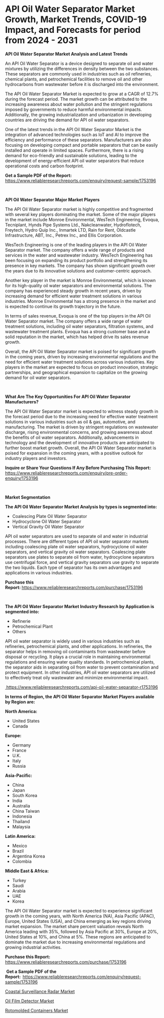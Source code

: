<p><h1>API Oil Water Separator Market Growth, Market Trends, COVID-19 Impact, and Forecasts for period from 2024 - 2031</h1></p><p><strong>API Oil Water Separator Market Analysis and Latest Trends</strong></p>
<p><p>An API Oil Water Separator is a device designed to separate oil and water mixtures by utilizing the differences in density between the two substances. These separators are commonly used in industries such as oil refineries, chemical plants, and petrochemical facilities to remove oil and other hydrocarbons from wastewater before it is discharged into the environment.</p><p>The API Oil Water Separator Market is expected to grow at a CAGR of 12.7% during the forecast period. The market growth can be attributed to the increasing awareness about water pollution and the stringent regulations imposed by governments to reduce harmful environmental impacts. Additionally, the growing industrialization and urbanization in developing countries are driving the demand for API oil water separators.</p><p>One of the latest trends in the API Oil Water Separator Market is the integration of advanced technologies such as IoT and AI to improve the efficiency and performance of these separators. Manufacturers are also focusing on developing compact and portable separators that can be easily installed and operate in limited spaces. Furthermore, there is a rising demand for eco-friendly and sustainable solutions, leading to the development of energy-efficient API oil water separators that reduce operational costs and carbon footprint.</p></p>
<p><strong>Get a Sample PDF of the Report:&nbsp;</strong> <a href="https://www.reliableresearchreports.com/enquiry/request-sample/1753196">https://www.reliableresearchreports.com/enquiry/request-sample/1753196</a></p>
<p>&nbsp;</p>
<p><strong>API Oil Water Separator Major Market Players</strong></p>
<p><p>The API Oil Water Separator market is highly competitive and fragmented with several key players dominating the market. Some of the major players in the market include Monroe Environmental, WesTech Engineering, Evoqua, Tecniplant, Hynds Pipe Systems Ltd., Nakcleanwater, Hydroflotech, Freytech, Hydro Quip Inc., Inmartek LTD, Rain for Rent, Oldcastle Infrastructure, ABT, Inc., Petrex Inc., and Ellis Corporation.</p><p>WesTech Engineering is one of the leading players in the API Oil Water Separator market. The company offers a wide range of products and services in the water and wastewater industry. WesTech Engineering has been focusing on expanding its product portfolio and strengthening its presence in key markets. The company has shown significant growth over the years due to its innovative solutions and customer-centric approach.</p><p>Another key player in the market is Monroe Environmental, which is known for its high-quality oil water separators and environmental solutions. The company has experienced steady growth in recent years, driven by increasing demand for efficient water treatment solutions in various industries. Monroe Environmental has a strong presence in the market and is expected to continue its growth trajectory in the future.</p><p>In terms of sales revenue, Evoqua is one of the top players in the API Oil Water Separator market. The company offers a wide range of water treatment solutions, including oil water separators, filtration systems, and wastewater treatment plants. Evoqua has a strong customer base and a solid reputation in the market, which has helped drive its sales revenue growth.</p><p>Overall, the API Oil Water Separator market is poised for significant growth in the coming years, driven by increasing environmental regulations and the need for efficient water treatment solutions across various industries. Key players in the market are expected to focus on product innovation, strategic partnerships, and geographical expansion to capitalize on the growing demand for oil water separators.</p></p>
<p>&nbsp;</p>
<p><strong>What Are The Key Opportunities For API Oil Water Separator Manufacturers?</strong></p>
<p><p>The API Oil Water Separator market is expected to witness steady growth in the forecast period due to the increasing need for effective water treatment solutions in various industries such as oil & gas, automotive, and manufacturing. The market is driven by stringent regulations on wastewater discharge, rising environmental concerns, and growing awareness about the benefits of oil water separators. Additionally, advancements in technology and the development of innovative products are anticipated to further boost market growth. Overall, the API Oil Water Separator market is poised for expansion in the coming years, with a positive outlook for industry players and investors.</p></p>
<p><strong>Inquire or Share Your Questions If Any Before Purchasing This Report:</strong> <a href="https://www.reliableresearchreports.com/enquiry/pre-order-enquiry/1753196">https://www.reliableresearchreports.com/enquiry/pre-order-enquiry/1753196</a></p>
<p>&nbsp;</p>
<p><strong>Market Segmentation</strong></p>
<p><strong>The API Oil Water Separator Market Analysis by types is segmented into:</strong></p>
<p><ul><li>Coalescing Plate Oil Water Separator</li><li>Hydrocyclone Oil Water Separator</li><li>Vertical Gravity Oil Water Separator</li></ul></p>
<p><p>API oil water separators are used to separate oil and water in industrial processes. There are different types of API oil water separator markets including coalescing plate oil water separators, hydrocyclone oil water separators, and vertical gravity oil water separators. Coalescing plate separators use plates to separate oil from water, hydrocyclone separators use centrifugal force, and vertical gravity separators use gravity to separate the two liquids. Each type of separator has its own advantages and applications in various industries.</p></p>
<p><strong>Purchase this Report:&nbsp;</strong><a href="https://www.reliableresearchreports.com/purchase/1753196">https://www.reliableresearchreports.com/purchase/1753196</a></p>
<p>&nbsp;</p>
<p><strong>The API Oil Water Separator Market Industry Research by Application is segmented into:</strong></p>
<p><ul><li>Refinerie</li><li>Petrochemical Plant</li><li>Others</li></ul></p>
<p><p>API oil water separator is widely used in various industries such as refineries, petrochemical plants, and other applications. In refineries, the separator helps in removing oil contaminants from wastewater before disposal or recycling. It plays a crucial role in maintaining environmental regulations and ensuring water quality standards. In petrochemical plants, the separator aids in separating oil from water to prevent contamination and protect equipment. In other industries, API oil water separators are utilized to effectively treat oily wastewater and minimize environmental impact.</p></p>
<p><a href="https://www.reliableresearchreports.com/api-oil-water-separator-r1753196">&nbsp;https://www.reliableresearchreports.com/api-oil-water-separator-r1753196</a></p>
<p><strong>In terms of Region, the API Oil Water Separator Market Players available by Region are:</strong></p>
<p>
    <p> <strong> North America: </strong>
        <ul>
            <li>United States</li>
            <li>Canada</li>
        </ul>
        </p> 
    <p> <strong> Europe: </strong>
        <ul>
            <li>Germany</li>
            <li>France</li>
            <li>U.K.</li>
            <li>Italy</li>
            <li>Russia</li>
        </ul>
        </p> 
    <p> <strong> Asia-Pacific: </strong>
        <ul>
            <li>China</li>
            <li>Japan</li>
            <li>South Korea</li>
            <li>India</li>
            <li>Australia</li>
            <li>China Taiwan</li>
            <li>Indonesia</li>
            <li>Thailand</li>
            <li>Malaysia</li>
        </ul>
        </p> 
    <p> <strong> Latin America: </strong>
        <ul>
            <li>Mexico</li>
            <li>Brazil</li>
            <li>Argentina Korea</li>
            <li>Colombia</li>
        </ul>
        </p> 
    <p> <strong> Middle East & Africa: </strong>
        <ul>
            <li>Turkey</li>
            <li>Saudi</li>
            <li>Arabia</li>
            <li>UAE</li>
            <li>Korea</li>
        </ul>
    </p>
    </p>
<p><p>The API Oil Water Separator market is expected to experience significant growth in the coming years, with North America (NA), Asia Pacific (APAC), Europe, United States (USA), and China emerging as key regions driving market expansion. The market share percent valuation reveals North America leading with 35%, followed by Asia Pacific at 30%, Europe at 20%, United States at 10%, and China at 5%. These regions are anticipated to dominate the market due to increasing environmental regulations and growing industrial activities.</p></p>
<p><strong>Purchase this Report: </strong><a href="https://www.reliableresearchreports.com/purchase/1753196">https://www.reliableresearchreports.com/purchase/1753196</a></p>
<p>&nbsp;<strong>Get a Sample PDF of the Report:&nbsp;&nbsp;</strong><a href="https://www.reliableresearchreports.com/enquiry/request-sample/1753196">https://www.reliableresearchreports.com/enquiry/request-sample/1753196</a></p>
<p><strong></strong></p>
<p><p><a href="https://www.linkedin.com/pulse/analyzing-coastal-surveillance-radar-market-global-industry-perspective-t7lbe?trackingId=IdIcorr7nY5%2FWttrP27%2FSg%3D%3D">Coastal Surveillance Radar Market</a></p><p><a href="https://www.linkedin.com/pulse/oil-film-detector-market-competitive-analysis-trends-forecast-fsd7e?trackingId=9cBpd76qkeSNnl1J4OyEaw%3D%3D">Oil Film Detector Market</a></p><p><a href="https://www.linkedin.com/pulse/rotomolded-containers-market-analysis-examines-its-scope-growth-aa06e?trackingId=3tyMauKIMAPa%2FtwmNjXF2Q%3D%3D">Rotomolded Containers Market</a></p></p>